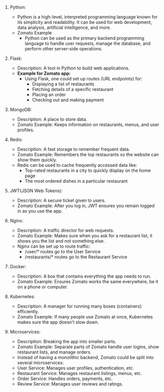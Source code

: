 1. Python:
   - Python is a high-level, interpreted programming language known for its simplicity and readability. It can be used for web development, data analysis, artificial intelligence, and more.
   - Zomato Example
        - Python can be used as the primary backend programming language to handle user requests, manage the database, and perform other server-side operations.

2. Flask:
   - Description: A tool in Python to build web applications.
   - **Example for Zomato app:**
        - Using Flask, one could set up routes (URL endpoints) for:
            - Displaying a list of restaurants
            - Fetching details of a specific restaurant
            - Placing an order
            - Checking out and making payment


3. MongoDB:
   - Description: A place to store data.
   - Zomato Example: Keeps information on restaurants, menus, and user profiles.

4. Redis:
   - Description: A fast storage to remember frequent data.
   - Zomato Example: Remembers the top restaurants so the website can show them quickly.
   - Redis can be used to cache frequently accessed data like:
        - Top-rated restaurants in a city to quickly display on the home page
        - The most ordered dishes in a particular restaurant

5. JWT(JSON Web Tokens):
   - Description: A secure ticket given to users.
   - Zomato Example: After you log in, JWT ensures you remain logged in as you use the app.

6. Nginx:
   - Description: A traffic director for web requests.
   - Zomato Example: Makes sure when you ask for a restaurant list, it shows you the list and not something else.
   - Nginx can be set up to route traffic:
        - /user/* routes go to the User Service
        - /restaurants/* routes go to the Restaurant Service

7. Docker:
   - Description: A box that contains everything the app needs to run.
   - Zomato Example: Ensures Zomato works the same everywhere, be it on a phone or computer.

8. Kubernetes:
   - Description: A manager for running many boxes (containers) efficiently.
   - Zomato Example: If many people use Zomato at once, Kubernetes makes sure the app doesn't slow down.

9. Microservices:
   - Description: Breaking the app into smaller parts.
   - Zomato Example: Separate parts of Zomato handle user logins, show restaurant lists, and manage orders.
    - Instead of having a monolithic backend, Zomato could be split into several microservices:
    - User Service: Manages user profiles, authentication, etc.
    - Restaurant Service: Manages restaurant listings, menus, etc.
    - Order Service: Handles orders, payments, etc.
    - Review Service: Manages user reviews and ratings.

